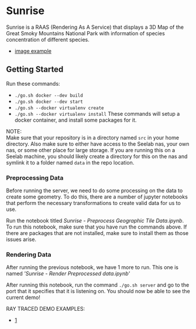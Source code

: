 # Sunrise
Sunrise is a RAAS (Rendering As A Service) that displays a 3D Map of the Great Smoky Mountains National Park with information of species concentration of different species.
- [image example](./sunrise.png)

## Getting Started
Run these commands: 
- `./go.sh docker --dev build`
- `./go.sh docker --dev start`
- `./go.sh --docker virtualenv create`
- `./go.sh --docker virtualenv install`
These commands will setup a docker container, and install some packages for it.

NOTE:       
Make sure that your repository is in a directory named `src` in your home directory.
Also make sure to either have access to the Seelab nas, your own nas, or some other place for large storage. If you are running this on a Seelab machine, you should likely create a directory for this on the nas and symlink it to a folder named `data` in the repo location.

### Preprocessing Data
Before running the server, we need to do some processing on the data to create some geometry. To do this, there are a number of jupyter notebooks that perform the necessary transformations to create valid data for us to use.

Run the notebook titled *Sunrise - Preprocess Geographic Tile Data.ipynb*. To run this notebook, make sure that you have run the commands above. If there are packages that are not installed, make sure to install them as those issues arise.

### Rendering Data
After running the previous notebook, we have 1 more to run. This one is named *'Sunrise - Render Preprocessed data.ipynb'*

After running this notebook, run the command `./go.sh server` and go to the port that it specifies that it is listening on. You should now be able to see the current demo!

RAY TRACED DEMO EXAMPLES:
- [1](http://jpngfile.com/CS488-Website/)
